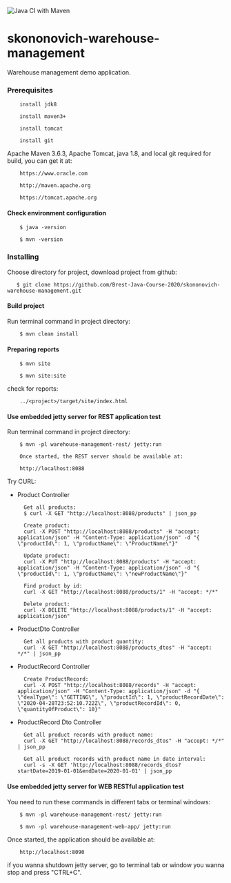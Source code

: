 ![Java CI with Maven](https://github.com/Brest-Java-Course-2020/skononovich-warehouse-management/workflows/Java%20CI%20with%20Maven/badge.svg)
# skononovich-warehouse-management
Warehouse management demo application.

### Prerequisites

        install jdk8

        install maven3+
        
        install tomcat

        install git

Apache Maven 3.6.3, Apache Tomcat, java 1.8, and local git required for build,
you can get it at:

        https://www.oracle.com

        http://maven.apache.org

        https://tomcat.apache.org
        
#### Check environment configuration

        $ java -version

        $ mvn -version        

### Installing
Choose directory for project, download project from github:
 
       $ git clone https://github.com/Brest-Java-Course-2020/skononovich-warehouse-management.git

#### Build project
Run terminal command in project directory:

        $ mvn clean install

#### Preparing reports

        $ mvn site

        $ mvn site:site        

check for reports: 
        
        ../<project>/target/site/index.html

#### Use embedded jetty server for REST application test
   Run terminal command in project directory:

        $ mvn -pl warehouse-management-rest/ jetty:run

        Once started, the REST server should be available at:

        http://localhost:8088        

Try CURL:
- Product Controller

        Get all products:
        $ curl -X GET "http://localhost:8088/products" | json_pp
        
        Create product:
        curl -X POST "http://localhost:8088/products" -H "accept: application/json" -H "Content-Type: application/json" -d "{ \"productId\": 1, \"productName\": \"ProductName\"}"
        
        Update product:
        curl -X PUT "http://localhost:8088/products" -H "accept: application/json" -H "Content-Type: application/json" -d "{ \"productId\": 1, \"productName\": \"newProductName\"}"
        
        Find product by id:
        curl -X GET "http://localhost:8088/products/1" -H "accept: */*"
        
        Delete product:
        curl -X DELETE "http://localhost:8088/products/1" -H "accept: application/json"

- ProductDto Controller
        
        Get all products with product quantity:
        curl -X GET "http://localhost:8088/products_dtos" -H "accept: */*" | json_pp
        
- ProductRecord Controller
        
        Create ProductRecord:
        curl -X POST "http://localhost:8088/records" -H "accept: application/json" -H "Content-Type: application/json" -d "{ \"dealType\": \"GETTING\", \"productId\": 1, \"productRecordDate\": \"2020-04-28T23:52:10.722Z\", \"productRecordId\": 0, \"quantityOfProduct\": 10}"
        
- ProductRecord Dto Controller
        
        Get all product records with product name:
        curl -X GET "http://localhost:8088/records_dtos" -H "accept: */*" | json_pp
        
        Get all product records with product name in date interval:
        curl -s -X GET 'http://localhost:8088/records_dtos?startDate=2019-01-01&endDate=2020-01-01' | json_pp
        
#### Use embedded jetty server for WEB RESTful application test
You need to run these commands in different tabs or terminal windows:
        
        $ mvn -pl warehouse-management-rest/ jetty:run

        $ mvn -pl warehouse-management-web-app/ jetty:run

   Once started, the application should be available at:

        http://localhost:8090

   if you wanna shutdown jetty server, go to terminal tab or window
   you wanna stop and press "CTRL+C".